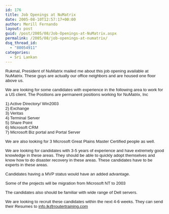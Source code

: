 ```yaml
---
id: 176
title: Job Openings at NuMatrix
date: 2005-08-10T12:57:17+00:00
author: Merill Fernando
layout: post
guid: /post/2005/08/Job-Openings-at-NuMatrix.aspx
permalink: /2005/08/job-openings-at-numatrix/
dsq_thread_id:
  - "80054911"
categories:
  - Sri Lankan
---
```

<p class="MsoNormal"><font face="Arial" size="2"><span style="font-size: 10pt; font-family: Arial;">Rukmal,
President of NuMatrix mailed me about this job opening available at
NuMatrix. These guys are actually our office neighbors and are housed
one floor above us. <br>
</span></font></p>
<p class="MsoNormal"><font face="Arial" size="2"><span style="font-size: 10pt; font-family: Arial;">We are looking for some candidates 
with experience in the following area to work for a <st1:place style="background-position: left bottom; background-image: url(res://ietag.dll/#34/#1001); background-repeat: repeat-x;" tabindex="0" w:st="on"><st1:country-region w:st="on">US</st1:country-region></st1:place> client. The Positions are 
permanent positions working for NuMatrix, Inc</span></font><o:p></o:p></p>









<p class="MsoNormal"><font face="Arial" size="2"><span style="font-size: 10pt; font-family: Arial;">1) Active Directory/ 
Win2003<br>
2) 
Exchange<br>
3) 
Veritas<br>
4) Terminal 
Server<br>
5) Share 
Point<br>
6) Microsoft 
CRM<br>
7) Microsoft Biz portal and Portal 
Server</span></font><o:p></o:p></p>


<p class="MsoNormal"><font face="Arial" size="2"><span style="font-size: 10pt; font-family: Arial;">We are also looking for 3 Microsoft 
Great Plains Master Certified people as well. </span></font><o:p></o:p></p>


<p class="MsoNormal"><font face="Arial" size="2"><span style="font-size: 10pt; font-family: Arial;">We are looking for candidates with 
3-5 years of experience and have extremely good knowledge in these areas. They 
should be able to quickly adopt themselves and know how to do disaster recovery 
in these areas. These candidates have to be experts in these 
areas. </span></font><o:p></o:p></p>


<p class="MsoNormal"><font face="Arial" size="2"><span style="font-size: 10pt; font-family: Arial;">Candidates having a MVP status would 
have an added advantage. </span></font><o:p></o:p></p>


<p class="MsoNormal"><font face="Arial" size="2"><span style="font-size: 10pt; font-family: Arial;">Some of the projects will be 
migration from Microsoft NT to 2003 </span></font><o:p></o:p></p>


<p class="MsoNormal"><font face="Arial" size="2"><span style="font-size: 10pt; font-family: Arial;">The candidates also should be 
familiar with wide range of Dell servers. </span></font><o:p></o:p></p>

<p class="MsoNormal"><font face="Arial" size="2"><span style="font-size: 10pt; font-family: Arial;">We are looking to recruit these 
candidates within the next 4-6 weeks. They can send their Resumes to <a title="mailto:info.lk@routertraining.com" href="mailto:info.lk@routertraining.com">info.lk@routertraining.com</a>&nbsp;&nbsp;&nbsp;&nbsp;&nbsp;&nbsp;&nbsp;&nbsp;&nbsp;&nbsp;&nbsp; 
</span></font><o:p></o:p></p>
